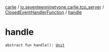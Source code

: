 [carlie](../../index.md) / [io.seventeenninetyone.carlie.tcp_server](../index.md) / [ClosedEventHandlerFunction](index.md) / [handle](./handle.md)

# handle

`abstract fun handle(): `[`Unit`](https://kotlinlang.org/api/latest/jvm/stdlib/kotlin/-unit/index.html)